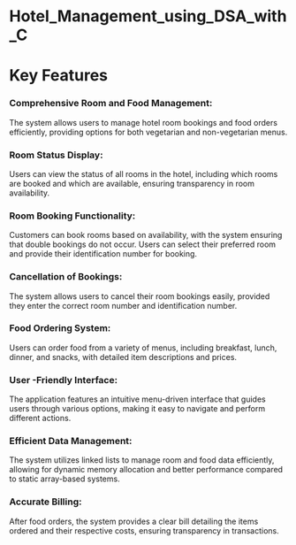 # Hotel_Management_using_DSA_with_C
# Key Features
### Comprehensive Room and Food Management: 
The system allows users to manage hotel room bookings and food orders efficiently, providing options for both vegetarian and non-vegetarian menus.
### Room Status Display:
Users can view the status of all rooms in the hotel, including which rooms are booked and which are available, ensuring transparency in room availability.
### Room Booking Functionality:
Customers can book rooms based on availability, with the system ensuring that double bookings do not occur. Users can select their preferred room and provide their identification number for booking.
### Cancellation of Bookings:
The system allows users to cancel their room bookings easily, provided they enter the correct room number and identification number.
### Food Ordering System:
Users can order food from a variety of menus, including breakfast, lunch, dinner, and snacks, with detailed item descriptions and prices.
### User -Friendly Interface:
The application features an intuitive menu-driven interface that guides users through various options, making it easy to navigate and perform different actions.
### Efficient Data Management:
The system utilizes linked lists to manage room and food data efficiently, allowing for dynamic memory allocation and better performance compared to static array-based systems.
### Accurate Billing:
After food orders, the system provides a clear bill detailing the items ordered and their respective costs, ensuring transparency in transactions.


